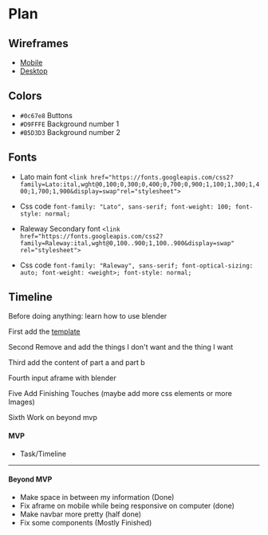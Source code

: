 # Plan

## Wireframes
* [Mobile](https://wireframe.cc/GJKGb)
* [Desktop](https://wireframe.cc/XtriJU)

## Colors
* `#0c67e8` Buttons
* `#D9FFFE` Background number 1
* `#B5D3D3` Background number 2
## Fonts
* Lato main font `<link href="https://fonts.googleapis.com/css2?family=Lato:ital,wght@0,100;0,300;0,400;0,700;0,900;1,100;1,300;1,400;1,700;1,900&display=swap"rel="stylesheet">`

* Css code
`font-family: "Lato", sans-serif;
  font-weight: 100;
  font-style: normal;`
* Raleway Secondary font `<link href="https://fonts.googleapis.com/css2?family=Raleway:ital,wght@0,100..900;1,100..900&display=swap" rel="stylesheet">`
* Css code
`font-family: "Raleway", sans-serif;
  font-optical-sizing: auto;
  font-weight: <weight>;
  font-style: normal; `

## Timeline
Before doing anything: learn how to use blender

First add the [template](https://startbootstrap.com/theme/agency)

Second Remove and add the things I don't want and the thing I want

Third add the content of part a and part b

Fourth input aframe with blender

Five Add Finishing Touches (maybe add more css elements or more Images)

Sixth Work on beyond mvp
#### MVP

* Task/Timeline

---

#### Beyond MVP
* Make space in between my information (Done)
* Fix aframe on mobile while being responsive on computer (done)
* Make navbar more pretty (half done)
* Fix some components (Mostly Finished)
